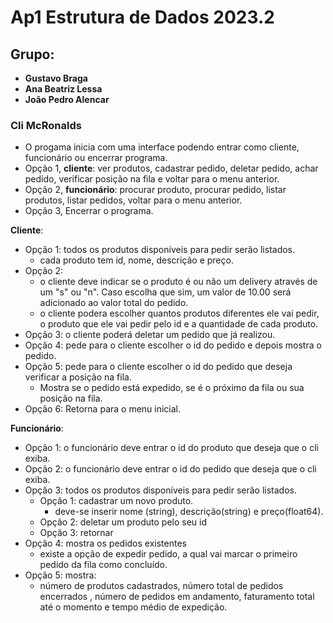 # Ap1 Estrutura de Dados 2023.2

## **Grupo**:
+ **Gustavo Braga**
+ **Ana Beatriz Lessa**
+ **João Pedro Alencar**

### Cli McRonalds

+ O progama inicia com uma interface podendo entrar como cliente, funcionário ou encerrar programa.
+ Opção 1, **cliente**: ver produtos, cadastrar pedido,  deletar pedido, achar pedido, verificar posição na fila e voltar para o menu anterior. 
+ Opção 2, **funcionário**: procurar produto, procurar pedido, listar produtos, listar pedidos, voltar para o menu anterior. 
+ Opção 3, Encerrar o programa.

**Cliente**:
+ Opção 1: todos os produtos disponíveis para pedir serão listados.
    + cada produto tem id, nome, descrição e preço.
+ Opção 2: 
    + o cliente deve indicar se o produto é ou não um delivery através de um "s" ou "n". Caso escolha que sim, um valor de 10.00 será adicionado ao valor total do pedido.
    + o cliente podera escolher quantos produtos diferentes ele vai pedir, o produto que ele vai pedir pelo id e a quantidade de cada produto.
+ Opção 3: o cliente poderá deletar um pedido que já realizou.
+ Opção 4: pede para o cliente escolher o id do pedido e depois mostra o pedido. 
+ Opção 5: pede para o cliente escolher o id do pedido que deseja verificar a posição na fila.
    + Mostra se o pedido está expedido, se é o próximo da fila ou sua posição na fila.
+ Opção 6: Retorna para o menu inicial.

**Funcionário**:
+ Opção 1: o funcionário deve entrar o id do produto que deseja que o cli exiba.
+ Opção 2: o funcionário deve entrar o id do pedido que deseja que o cli exiba.
+ Opção 3: todos os produtos disponíveis para pedir serão listados.
    + Opção 1: cadastrar um novo produto.
        + deve-se inserir nome (string), descrição(string) e preço(float64).
    + Opção 2: deletar um produto pelo seu id
    + Opção 3: retornar
+ Opção 4: mostra os pedidos existentes
    + existe a opção de expedir pedido, a qual vai marcar o primeiro pedido da fila como concluído.
+ Opção 5: mostra:
    + número de produtos cadastrados, número total de pedidos encerrados , número de pedidos em andamento, faturamento total até o momento e tempo médio de expedição.

